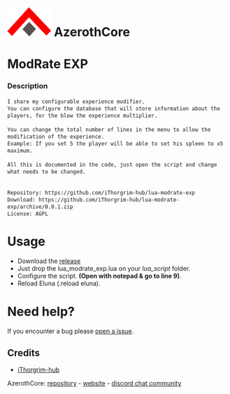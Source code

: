 # ![logo](https://raw.githubusercontent.com/azerothcore/azerothcore.github.io/master/images/logo-github.png) AzerothCore

# ModRate EXP

### Description

	I share my configurable experience modifier.
	You can configure the database that will store information about the players, for the blow the experience multiplier.

	You can change the total number of lines in the menu to allow the modification of the experience.
	Example: If you set 5 the player will be able to set his spleen to x5 maximum.

	All this is documented in the code, just open the script and change what needs to be changed.


    Repository: https://github.com/iThorgrim-hub/lua-modrate-exp
    Download: https://github.com/iThorgrim-hub/lua-modrate-exp/archive/0.0.1.zip
    License: AGPL


# Usage

- Download the [release](https://github.com/iThorgrim-hub/lua-modrate-exp/archive/0.0.1.zip)
- Just drop the lua_modrate_exp.lua on your *lua_script* folder.
- Configure the script. **(Open with notepad & go to line 9)**.
- Reload Eluna (.reload eluna).

# Need help?

If you encounter a bug please [open a issue](https://github.com/azerothcore/mod-arac/issues/new).
     

## Credits

* [iThorgrim-hub](https://github.com/iThorgrim-hub)

AzerothCore: [repository](https://github.com/azerothcore) - [website](http://azerothcore.org/) - [discord chat community](https://discord.gg/PaqQRkd)
